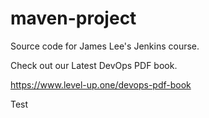 # maven-project
Source code for James Lee's Jenkins course.

Check out our Latest DevOps PDF book.

https://www.level-up.one/devops-pdf-book

Test
